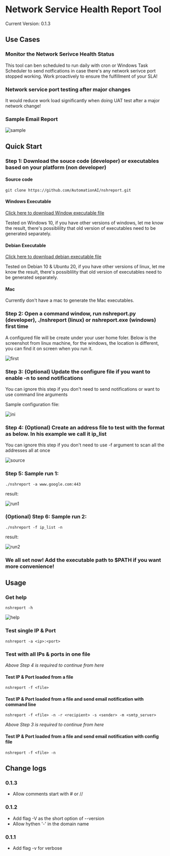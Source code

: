 # Network Service Health Report Tool
Current Version: 0.1.3
## Use Cases
### Monitor the Network Serivce Health Status
This tool can ben scheduled to run daily with cron or Windows Task Scheduler to send notfications in case there's any network serivce port stopped working. Work proactively to ensure the fulfillment of your SLA!

### Network service port testing after major changes
It would reduce work load significantly when doing UAT test after a major network change!

### Sample Email Report
![sample](sample.png)

## Quick Start
### Step 1: Download the souce code (developer) or executables based on your platform (non developer)

#### Source code
`git clone https://github.com/AutomationAI/nshreport.git`

#### Windows Executable
[Click here to download Window executable file](https://github.com/automationai/nshreport/raw/main/dist/nshreport.exe)

Tested on Windows 10, if you have other versions of windows, let me know the result, there's possiblility that old version of executables need to be generated separately.

#### Debian Executable
[Click here to download debian executable file](https://github.com/automationai/nshreport/raw/main/dist/nshreport)

Tested on Debian 10 & Ubuntu 20, if you have other versions of linux, let me know the result, there's possiblility that old version of executables need to be generated separately.

#### Mac

Currently don't have a mac to generate the Mac executables.

### Step 2: Open a command window, run nshreport.py (developer), ./nshreport (linux) or nshreport.exe (windows) first time
A configured file will be create under your user home foler. Below is the screenshot from linux machine, for the windows, the location is different, you can find it on screen when you run it.

![first](first.png)

### Step 3: (Optional) Update the configure file if you want to enable -n to send notifications
You can ignore this step if you don't need to send notifications or want to use command line arguments

Sample configuration file:

![ini](ini.png)

### Step 4: (Optional) Create an address file to test with the format as below. In his example we call it ip_list
You can ignore this step if you don't need to use -f argument to scan all the addresses all at once

![source](source.png)

### Step 5: Sample run 1:
`./nshreport -a www.google.com:443`

result:

![run1](run1.png)

### (Optional) Step 6: Sample run 2:
`./nshreport -f ip_list -n`

result:

![run2](run2.png)

### We all set now! Add the executable path to $PATH if you want more convenience!

## Usage
### Get help
`nshreport -h`

![help](help.png)

### Test single IP & Port
`nshreport -a <ip>:<port>`

### Test with all IPs & ports in one file
*Above Step 4 is required to continue from here*
#### Test IP & Port loaded from a file
`nshreport -f <file>`
#### Test IP & Port loaded from a file and send email notification with command line
`nshreport -f <file> -n -r <recipient> -s <sender> -m <smtp_server>`

*Above Step 3 is required to continue from here*

#### Test IP & Port loaded from a file and send email notification with config file
`nshreport -f <file> -n`

## Change logs
### 0.1.3
- Allow comments start with # or //

### 0.1.2
- Add flag -V as the short option of --version
- Allow hythen '-' in the domain name

### 0.1.1
- Add flag -v for verbose